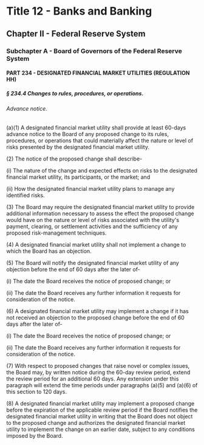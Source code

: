 
# Title 12 - Banks and Banking
## Chapter II - Federal Reserve System
### Subchapter A - Board of Governors of the Federal Reserve System
#### PART 234 - DESIGNATED FINANCIAL MARKET UTILITIES (REGULATION HH)
##### § 234.4 Changes to rules, procedures, or operations.
###### Advance notice.

(a)(1) A designated financial market utility shall provide at least 60-days advance notice to the Board of any proposed change to its rules, procedures, or operations that could materially affect the nature or level of risks presented by the designated financial market utility.

(2) The notice of the proposed change shall describe-

(i) The nature of the change and expected effects on risks to the designated financial market utility, its participants, or the market; and

(ii) How the designated financial market utility plans to manage any identified risks.

(3) The Board may require the designated financial market utility to provide additional information necessary to assess the effect the proposed change would have on the nature or level of risks associated with the utility's payment, clearing, or settlement activities and the sufficiency of any proposed risk-management techniques.

(4) A designated financial market utility shall not implement a change to which the Board has an objection.

(5) The Board will notify the designated financial market utility of any objection before the end of 60 days after the later of-

(i) The date the Board receives the notice of proposed change; or

(ii) The date the Board receives any further information it requests for consideration of the notice.

(6) A designated financial market utility may implement a change if it has not received an objection to the proposed change before the end of 60 days after the later of-

(i) The date the Board receives the notice of proposed change; or

(ii) The date the Board receives any further information it requests for consideration of the notice.

(7) With respect to proposed changes that raise novel or complex issues, the Board may, by written notice during the 60-day review period, extend the review period for an additional 60 days. Any extension under this paragraph will extend the time periods under paragraphs (a)(5) and (a)(6) of this section to 120 days.

(8) A designated financial market utility may implement a proposed change before the expiration of the applicable review period if the Board notifies the designated financial market utility in writing that the Board does not object to the proposed change and authorizes the designated financial market utility to implement the change on an earlier date, subject to any conditions imposed by the Board.
